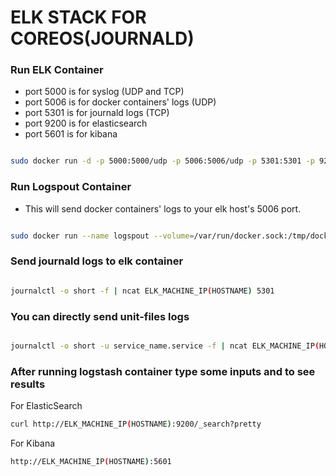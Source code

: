 # ELK STACK FOR COREOS(JOURNALD) #

### Run ELK Container ###

- port 5000 is for syslog (UDP and TCP)
- port 5006 is for docker containers' logs (UDP)
- port 5301 is for journald logs (TCP)
- port 9200 is for elasticsearch
- port 5601 is for kibana

```bash

sudo docker run -d -p 5000:5000/udp -p 5006:5006/udp -p 5301:5301 -p 9200:9200 -p 5601:5601 --name zelk zetaops/elk
```

### Run Logspout Container ###

- This will send docker containers' logs to your elk host's 5006 port.

```bash

sudo docker run --name logspout --volume=/var/run/docker.sock:/tmp/docker.sock zetaops/logspout syslog://ELK_MACHINE_IP(HOSTNAME):5006
```

### Send journald logs to elk container ###

```bash

journalctl -o short -f | ncat ELK_MACHINE_IP(HOSTNAME) 5301
```

### You can directly send unit-files logs ###

```bash

journalctl -o short -u service_name.service -f | ncat ELK_MACHINE_IP(HOSTNAME) 5301
```

### After running logstash container type some inputs and to see results ###

For ElasticSearch

```bash
curl http://ELK_MACHINE_IP(HOSTNAME):9200/_search?pretty
```

For Kibana

```bash
http://ELK_MACHINE_IP(HOSTNAME):5601
```

